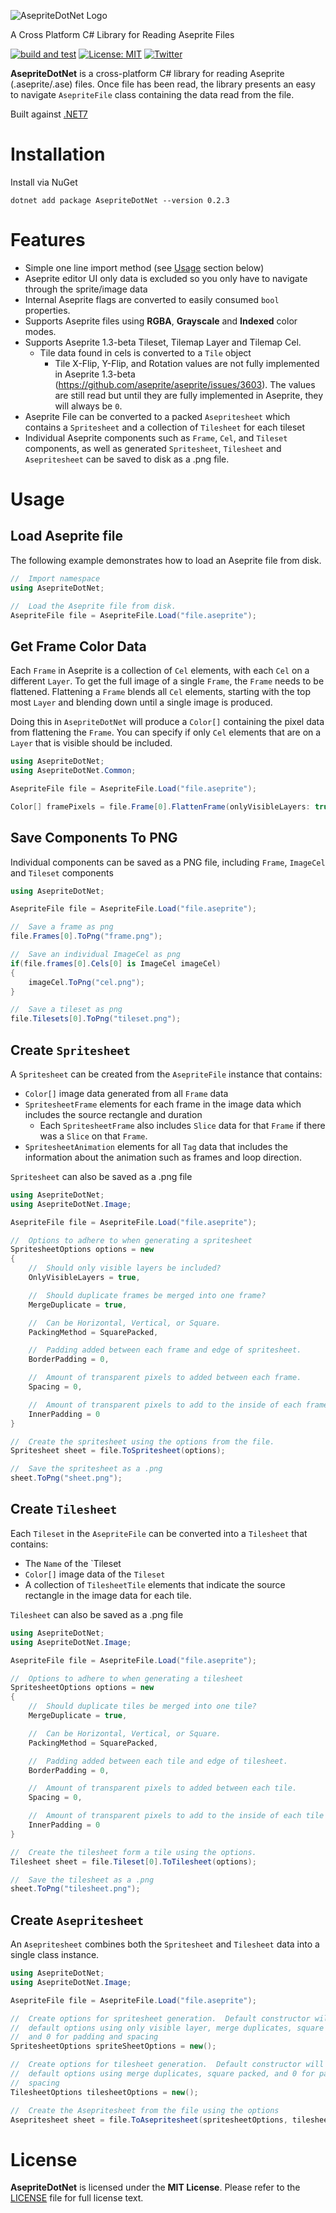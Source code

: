 ![AsepriteDotNet Logo](https://raw.githubusercontent.com/AristurtleDev/AsepriteDotNet/main/.github/images/aseprite-dotnet-banner.png)

A Cross Platform C# Library for Reading Aseprite Files

[![build and test](https://github.com/AristurtleDev/AsepriteDotNet/actions/workflows/build-and-test.yml/badge.svg)](https://github.com/AristurtleDev/AsepriteDotNet/actions/workflows/build-and-test.yml) [![License: MIT](https://img.shields.io/badge/📃%20license-MIT-blue?style=flat)](https://github.com/AristurtleDev/AsepriteDotNet/blob/main/LICENSE) [![Twitter](https://img.shields.io/badge/%20-Share%20On%20Twitter-555?style=flat&logo=twitter)](https://twitter.com/intent/tweet?text=AsepriteDotNet%20by%20%40aristurtledev%0A%0AA%20new%20cross-platform%20library%20in%20C%23%20for%20reading%20Aseprite%20.ase%2F.aseprite%20files.%20https%3A%2F%2Fgithub.com%2FAristurtleDev%2FAsepriteDotNet%0A%0A%23aseprite%20%23dotnet%20%23csharp%20%23oss%0A)


**AsepriteDotNet** is a cross-platform C# library for reading Aseprite (.aseprite/.ase) files.  Once file has been read, the library presents an easy to navigate `AsepriteFile` class containing the data read from the file.

Built against [.NET7](https://dotnet.microsoft.com/en-us/)

# Installation
Install via NuGet
```
dotnet add package AsepriteDotNet --version 0.2.3
```

# Features
* Simple one line import method (see [Usage](#usage) section below)
* Aseprite editor UI only data is excluded so you only have to navigate through the sprite/image data
* Internal Aseprite flags are converted to easily consumed `bool` properties.
* Supports Aseprite files using **RGBA**, **Grayscale** and **Indexed** color modes.
* Supports Aseprite 1.3-beta Tileset, Tilemap Layer and Tilemap Cel.
    * Tile data found in cels is converted to a `Tile` object
        * Tile X-Flip, Y-Flip, and Rotation values are not fully implemented in Aseprite 1.3-beta (https://github.com/aseprite/aseprite/issues/3603). The values are still read but until they are fully implemented in Aseprite, they will always be `0`.
* Aseprite File can be converted to a packed `Asepritesheet` which contains a `Spritesheet` and a collection of `Tilesheet` for each tileset
* Individual Aseprite components such as `Frame`, `Cel`, and `Tileset` components, as well as generated `Spritesheet`, `Tilesheet` and `Asepritesheet` can be saved to disk as a .png file.

# Usage
## Load Aseprite file
The following example demonstrates how to load an Aseprite file from disk.

```csharp
//  Import namespace
using AsepriteDotNet;

//  Load the Aseprite file from disk.
AsepriteFile file = AsepriteFile.Load("file.aseprite");
```

## Get Frame Color Data
Each `Frame` in Aseprite is a collection of `Cel` elements, with each `Cel` on a different `Layer`.  To get the full image of a single `Frame`, the `Frame` needs to be flattened.  Flattening a `Frame` blends all `Cel` elements, starting with the top most `Layer` and blending down until a single image is produced.

Doing this in `AsepriteDotNet` will produce a `Color[]` containing the pixel data from flattening the `Frame`.  You can specify if only `Cel` elements that are on a `Layer` that is visible should be included.

```csharp
using AsepriteDotNet;
using AsepriteDotNet.Common;

AsepriteFile file = AsepriteFile.Load("file.aseprite");

Color[] framePixels = file.Frame[0].FlattenFrame(onlyVisibleLayers: true);
```

## Save Components To PNG
Individual components can be saved as a PNG file, including `Frame`, `ImageCel` and `Tileset` components

```csharp
using AsepriteDotNet;

AsepriteFile file = AsepriteFile.Load("file.aseprite");

//  Save a frame as png
file.Frames[0].ToPng("frame.png");

//  Save an individual ImageCel as png
if(file.frames[0].Cels[0] is ImageCel imageCel)
{
    imageCel.ToPng("cel.png");
}

//  Save a tileset as png
file.Tilesets[0].ToPng("tileset.png");
```

## Create `Spritesheet`
A `Spritesheet` can be created from the `AsepriteFile` instance that contains:
*   `Color[]` image data generated from all `Frame` data
*   `SpritesheetFrame` elements for each frame in the image data which includes the source rectangle and duration
    *   Each `SpritesheetFrame` also includes `Slice` data for that `Frame` if there was a `Slice` on that `Frame`.
*   `SpritesheetAnimation` elements for all `Tag` data that includes the information about the animation such as frames and loop direction.

`Spritesheet` can also be saved as a .png file

```csharp
using AsepriteDotNet;
using AsepriteDotNet.Image;

AsepriteFile file = AsepriteFile.Load("file.aseprite");

//  Options to adhere to when generating a spritesheet
SpritesheetOptions options = new
{
    //  Should only visible layers be included?
    OnlyVisibleLayers = true,

    //  Should duplicate frames be merged into one frame?
    MergeDuplicate = true,  

    //  Can be Horizontal, Vertical, or Square.        
    PackingMethod = SquarePacked,   

    //  Padding added between each frame and edge of spritesheet.
    BorderPadding = 0,  

    //  Amount of transparent pixels to added between each frame.
    Spacing = 0,

    //  Amount of transparent pixels to add to the inside of each frame's edge.
    InnerPadding = 0    
}

//  Create the spritesheet using the options from the file.
Spritesheet sheet = file.ToSpritesheet(options);

//  Save the spritesheet as a .png
sheet.ToPng("sheet.png");
```

## Create `Tilesheet`
Each `Tileset` in the `AsepriteFile` can be converted into a `Tilesheet` that
contains:
*   The `Name` of the `Tileset
*   `Color[]` image data of the `Tileset`
*   A collection of `TilesheetTile` elements that indicate the source rectangle in the image data for each tile.

`Tilesheet` can also be saved as a .png file

```csharp
using AsepriteDotNet;
using AsepriteDotNet.Image;

AsepriteFile file = AsepriteFile.Load("file.aseprite");

//  Options to adhere to when generating a tilesheet
SpritesheetOptions options = new
{
    //  Should duplicate tiles be merged into one tile?
    MergeDuplicate = true,  

    //  Can be Horizontal, Vertical, or Square.        
    PackingMethod = SquarePacked,   

    //  Padding added between each tile and edge of tilesheet.
    BorderPadding = 0,  

    //  Amount of transparent pixels to added between each tile.
    Spacing = 0,

    //  Amount of transparent pixels to add to the inside of each tile's edge.
    InnerPadding = 0    
}

//  Create the tilesheet form a tile using the options.
Tilesheet sheet = file.Tileset[0].ToTilesheet(options);

//  Save the tilesheet as a .png
sheet.ToPng("tilesheet.png");
```

## Create `Asepritesheet`
An `Asepritesheet` combines both the `Spritesheet` and `Tilesheet` data into a single class instance.  

```csharp
using AsepriteDotNet;
using AsepriteDotNet.Image;

AsepriteFile file = AsepriteFile.Load("file.aseprite");

//  Create options for spritesheet generation.  Default constructor will create
//  default options using only visible layer, merge duplicates, square packed,
//  and 0 for padding and spacing
SpritesheetOptions spriteSheetOptions = new();

//  Create options for tilesheet generation.  Default constructor will create
//  default options using merge duplicates, square packed, and 0 for padding and
//  spacing
TilesheetOptions tilesheetOptions = new();

//  Create the Asepritesheet from the file using the options
Asepritesheet sheet = file.ToAsepritesheet(spritesheetOptions, tilesheetOptions);
```


# License
**AsepriteDotNet** is licensed under the **MIT License**.  Please refer to the [LICENSE](https://github.com/AristurtleDev/AsepriteDotNet/blob/main/LICENSE) file for full license text.

